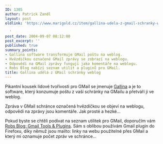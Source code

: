 ```yaml
---
ID: 1305
author: Patrick Zandl
layout: post
oldlink: 'https://www.marigold.cz/item/gallina-udela-z-gmail-schranky-weblog

  '
post_date: 2004-09-07 08:12:00
post_excerpt: ''
published: true
summary_points:
- Gallina software transformuje GMail poštu na weblog.
- Hvězdičkou označené GMail zprávy se zobrazí na weblogu.
- Odpovědi na GMail zprávy fungují jako komentáře na weblogu.
- Robs Blog nabízí seznam utilit a pluginů pro GMail.
title: Gallina udělá z GMail schránky weblog
---
```


<p>
Pikantní kousek lidové tvořivosti pro GMail se jmenuje <a href="http://ion.gluch.org.mx/files/Hacks/gallina/">Gallina</a> a je to software, který konzumuje poštu z vaší schránky na GMailu a přetváří ji ve weblog. </p>

<p>
Zpráva v GMail schránce označená hvězdičkou se objeví na weblogu, odpovědi na zprávy jsou komentáře.  Jak prosté a hezké&#8230; </p>

<p>
Pokud byste se chtěli podívat na seznam utilitek pro GMail, doporučím vám <a href="http://www.igniq.com/robs_blog/2004/06/gmail-tools-plugins.html">Robs Blog: Gmail Tools &amp; Plugins</a>. Sám s oblibou používám Gmail plugin do Firefoxu, díky němuž jsou mailto: linky na webu použitelné přes GMail a který mi oznamuje počet zpráv ve schránce&#8230;</p>